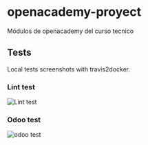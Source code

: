 # openacademy-proyect
Módulos de openacademy del curso tecnico

## Tests
Local tests screenshots with travis2docker.
### Lint test
![Lint test](https://cloud.githubusercontent.com/assets/19410285/20841471/539b7296-b88a-11e6-8a86-f67b50b2ec57.png)

### Odoo test
![odoo test](https://cloud.githubusercontent.com/assets/19410285/20841506/6fd8d23c-b88a-11e6-9b9f-cb3331eb5aaa.png)
